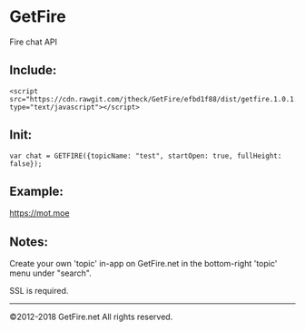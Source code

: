 # GetFire

Fire chat API


Include:
---

```
<script src="https://cdn.rawgit.com/jtheck/GetFire/efbd1f88/dist/getfire.1.0.1.min.js" type="text/javascript"></script>
```

Init:
---
```
var chat = GETFIRE({topicName: "test", startOpen: true, fullHeight: false});
```

Example:
---
https://mot.moe


Notes:
---
Create your own 'topic' in-app on GetFire.net in the bottom-right 'topic' menu under "search".

SSL is required.


---
©2012-2018 GetFire.net All rights reserved.
